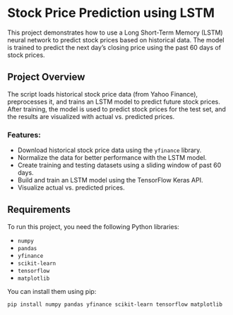 # Stock Price Prediction using LSTM

This project demonstrates how to use a Long Short-Term Memory (LSTM) neural network to predict stock prices based on historical data. The model is trained to predict the next day’s closing price using the past 60 days of stock prices.

## Project Overview

The script loads historical stock price data (from Yahoo Finance), preprocesses it, and trains an LSTM model to predict future stock prices. After training, the model is used to predict stock prices for the test set, and the results are visualized with actual vs. predicted prices.

### Features:
- Download historical stock price data using the `yfinance` library.
- Normalize the data for better performance with the LSTM model.
- Create training and testing datasets using a sliding window of past 60 days.
- Build and train an LSTM model using the TensorFlow Keras API.
- Visualize actual vs. predicted prices.

## Requirements

To run this project, you need the following Python libraries:

- `numpy`
- `pandas`
- `yfinance`
- `scikit-learn`
- `tensorflow`
- `matplotlib`

You can install them using pip:

```bash
pip install numpy pandas yfinance scikit-learn tensorflow matplotlib
